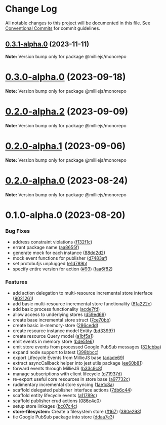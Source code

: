 # Change Log

All notable changes to this project will be documented in this file.
See [Conventional Commits](https://conventionalcommits.org) for commit guidelines.

## [0.3.1-alpha.0](https://github.com/sbonami/milliejs/compare/v0.3.0-alpha.0...v0.3.1-alpha.0) (2023-11-11)

**Note:** Version bump only for package @milliejs/monorepo





# [0.3.0-alpha.0](https://github.com/sbonami/milliejs/compare/v0.2.0-alpha.2...v0.3.0-alpha.0) (2023-09-18)

**Note:** Version bump only for package @milliejs/monorepo





# [0.2.0-alpha.2](https://github.com/sbonami/milliejs/compare/v0.2.0-alpha.1...v0.2.0-alpha.2) (2023-09-09)

**Note:** Version bump only for package @milliejs/monorepo





# [0.2.0-alpha.1](https://github.com/sbonami/milliejs/compare/v0.2.0-alpha.0...v0.2.0-alpha.1) (2023-09-06)

**Note:** Version bump only for package @milliejs/monorepo





# [0.2.0-alpha.0](https://github.com/sbonami/milliejs/compare/v0.1.0-alpha.0...v0.2.0-alpha.0) (2023-08-24)

**Note:** Version bump only for package @milliejs/monorepo





# 0.1.0-alpha.0 (2023-08-20)


### Bug Fixes

* address constraint violations ([f132f1c](https://github.com/sbonami/milliejs/commit/f132f1ce1cdf52a0faba3529d88e587bda425b15))
* errant package name ([aa8655f](https://github.com/sbonami/milliejs/commit/aa8655f25db7a7aada6967758ffe17c2d0669592))
* generate mock for each instance ([88dd2d2](https://github.com/sbonami/milliejs/commit/88dd2d20dbb16fb495efc8bbdc412591248bd3bd))
* mock event functions for publisher ([d7483af](https://github.com/sbonami/milliejs/commit/d7483af27bfe43858e5125e13dc33b674130aa0a))
* set protobufjs unplugged ([e1d789b](https://github.com/sbonami/milliejs/commit/e1d789bfcff0a2af5ab1cca30d64b026686d466e))
* specify entire version for action ([#93](https://github.com/sbonami/milliejs/issues/93)) ([faa6f82](https://github.com/sbonami/milliejs/commit/faa6f82e218870d542556770c608344aae2403e2))


### Features

* add action delegation to multi-resource incremental store interface ([9021261](https://github.com/sbonami/milliejs/commit/9021261cdc518b1f15d9ed69f9460ecceb4d79db))
* add basic multi-resource incremental store functionality ([81a222c](https://github.com/sbonami/milliejs/commit/81a222c57633c1c23b09500ca9b15bf30c90c0bd))
* add basic process functionality ([acde7fd](https://github.com/sbonami/milliejs/commit/acde7fd03868d1ae9efdac8619f9bdd79a0e9fcc))
* allow access to underlying stores ([d59ed69](https://github.com/sbonami/milliejs/commit/d59ed690d89eab2074174cbc8f2665ffdc05b0ab))
* create base incremental store struct ([7ce70bb](https://github.com/sbonami/milliejs/commit/7ce70bb397523ca3c21fcc1a88bb0c79e6bace42))
* create basic in-memory-store ([286cedd](https://github.com/sbonami/milliejs/commit/286ceddac18314aa0923c65eeb92afec11cb85bf))
* create resource instance model Entity ([bd33997](https://github.com/sbonami/milliejs/commit/bd339971bb957d7729081d5dde74c3c47cb98c84))
* create resource Query model ([a1bf5a1](https://github.com/sbonami/milliejs/commit/a1bf5a1e0e858352db401538f53c527736813069))
* emit events in memory store ([bde5fe6](https://github.com/sbonami/milliejs/commit/bde5fe6bfb5f87f7ccdf9f251e357df7fe18037a))
* emit store events from processed Google PubSub messages ([32fcbba](https://github.com/sbonami/milliejs/commit/32fcbbab67f3ab678001499f4f6013efe1cd138c))
* expand node support to latest ([398bbcc](https://github.com/sbonami/milliejs/commit/398bbccae2ec2587302f3bdaabb813cd72d66a34))
* export Lifecycle Events from MillieJS base ([adade69](https://github.com/sbonami/milliejs/commit/adade691ec54b121cf572984d13a39d6e7971a86))
* extract asyncCallback helper into jest utils package ([ee60b81](https://github.com/sbonami/milliejs/commit/ee60b8150eb2feb6e99409ca54dc25b95f7bb149))
* forward events through MillieJS ([b33c9c8](https://github.com/sbonami/milliejs/commit/b33c9c86cedd8ad4c8063c9440a48d007063fb94))
* manage subscriptions with client lifecycle ([d71937d](https://github.com/sbonami/milliejs/commit/d71937d21eb9fdb941f13c743276a30762004218))
* re-export useful core resources in store base ([a97732c](https://github.com/sbonami/milliejs/commit/a97732ca6aad8c93617318263494c3cf51a33435))
* rudimentary incremental store syncing ([1ae1c8a](https://github.com/sbonami/milliejs/commit/1ae1c8a31e2a8c1b5393209e2f53a342d76f42e5))
* scaffold delegated publisher interface actions ([7db6c44](https://github.com/sbonami/milliejs/commit/7db6c44e1c23c80c9521e4a36e23fbeb7bb8e72b))
* scaffold entity lifecycle events ([a11789c](https://github.com/sbonami/milliejs/commit/a11789c28184f2bf8bde615d4628251cffda1809))
* scaffold publisher crud actions ([086c4c0](https://github.com/sbonami/milliejs/commit/086c4c0e130968ff50f8eea94b5c42d36340f028))
* setup store linkages ([bc07c4c](https://github.com/sbonami/milliejs/commit/bc07c4c8ee01d7d66448201b21da98791a21b9b8))
* **store-filesystem:** Create a filesystem store ([#167](https://github.com/sbonami/milliejs/issues/167)) ([380e293](https://github.com/sbonami/milliejs/commit/380e2937772e19f0c3867b3a671b954ee90589b4))
* tie Google PubSub package into store ([ddaa7e3](https://github.com/sbonami/milliejs/commit/ddaa7e34082da91313564112c2debcfb82b8baae))
